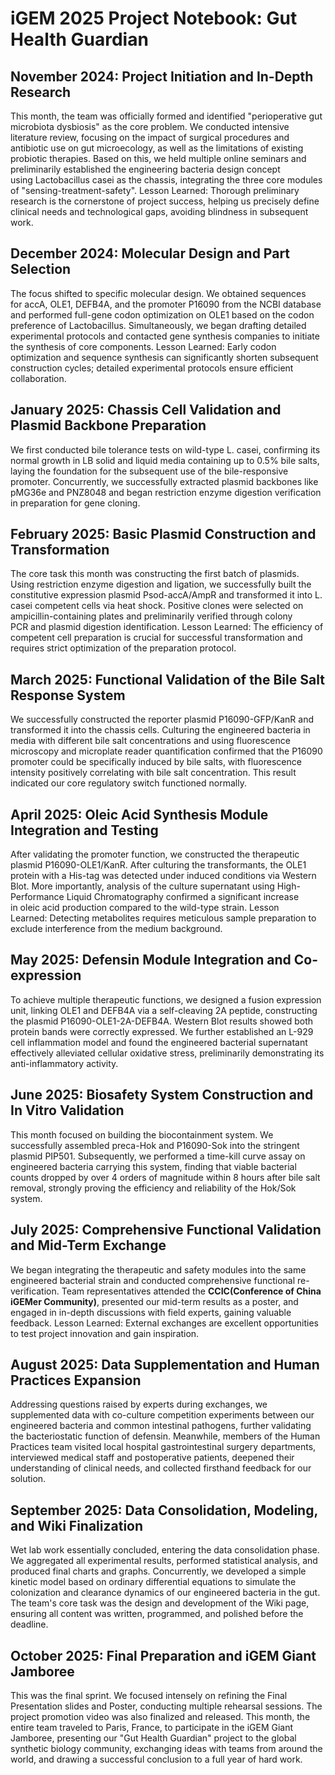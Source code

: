 # iGEM 2025 Project Notebook: Gut Health Guardian

## November 2024: Project Initiation and In\-Depth Research

This month, the team was officially formed and identified "perioperative gut microbiota dysbiosis" as the core problem\. We conducted intensive literature review, focusing on the impact of surgical procedures and antibiotic use on gut microecology, as well as the limitations of existing probiotic therapies\. Based on this, we held multiple online seminars and preliminarily established the engineering bacteria design concept using Lactobacillus casei as the chassis, integrating the three core modules of "sensing\-treatment\-safety"\. Lesson Learned: Thorough preliminary research is the cornerstone of project success, helping us precisely define clinical needs and technological gaps, avoiding blindness in subsequent work\.

## December 2024: Molecular Design and Part Selection

The focus shifted to specific molecular design\. We obtained sequences for accA, OLE1, DEFB4A, and the promoter P16090 from the NCBI database and performed full\-gene codon optimization on OLE1 based on the codon preference of Lactobacillus\. Simultaneously, we began drafting detailed experimental protocols and contacted gene synthesis companies to initiate the synthesis of core components\. Lesson Learned: Early codon optimization and sequence synthesis can significantly shorten subsequent construction cycles; detailed experimental protocols ensure efficient collaboration\.

## January 2025: Chassis Cell Validation and Plasmid Backbone Preparation

We first conducted bile tolerance tests on wild\-type L\. casei, confirming its normal growth in LB solid and liquid media containing up to 0\.5% bile salts, laying the foundation for the subsequent use of the bile\-responsive promoter\. Concurrently, we successfully extracted plasmid backbones like pMG36e and PNZ8048 and began restriction enzyme digestion verification in preparation for gene cloning\.

## February 2025: Basic Plasmid Construction and Transformation

The core task this month was constructing the first batch of plasmids\. Using restriction enzyme digestion and ligation, we successfully built the constitutive expression plasmid Psod\-accA/AmpR and transformed it into L\. casei competent cells via heat shock\. Positive clones were selected on ampicillin\-containing plates and preliminarily verified through colony PCR and plasmid digestion identification\. Lesson Learned: The efficiency of competent cell preparation is crucial for successful transformation and requires strict optimization of the preparation protocol\.

## March 2025: Functional Validation of the Bile Salt Response System

We successfully constructed the reporter plasmid P16090\-GFP/KanR and transformed it into the chassis cells\. Culturing the engineered bacteria in media with different bile salt concentrations and using fluorescence microscopy and microplate reader quantification confirmed that the P16090 promoter could be specifically induced by bile salts, with fluorescence intensity positively correlating with bile salt concentration\. This result indicated our core regulatory switch functioned normally\.

## April 2025: Oleic Acid Synthesis Module Integration and Testing

After validating the promoter function, we constructed the therapeutic plasmid P16090\-OLE1/KanR\. After culturing the transformants, the OLE1 protein with a His\-tag was detected under induced conditions via Western Blot\. More importantly, analysis of the culture supernatant using High\-Performance Liquid Chromatography confirmed a significant increase in oleic acid production compared to the wild\-type strain\. Lesson Learned: Detecting metabolites requires meticulous sample preparation to exclude interference from the medium background\.

## May 2025: Defensin Module Integration and Co\-expression

To achieve multiple therapeutic functions, we designed a fusion expression unit, linking OLE1 and DEFB4A via a self\-cleaving 2A peptide, constructing the plasmid P16090\-OLE1\-2A\-DEFB4A\. Western Blot results showed both protein bands were correctly expressed\. We further established an L\-929 cell inflammation model and found the engineered bacterial supernatant effectively alleviated cellular oxidative stress, preliminarily demonstrating its anti\-inflammatory activity\.

## June 2025: Biosafety System Construction and In Vitro Validation

This month focused on building the biocontainment system\. We successfully assembled preca\-Hok and P16090\-Sok into the stringent plasmid PIP501\. Subsequently, we performed a time\-kill curve assay on engineered bacteria carrying this system, finding that viable bacterial counts dropped by over 4 orders of magnitude within 8 hours after bile salt removal, strongly proving the efficiency and reliability of the Hok/Sok system\.

## July 2025: Comprehensive Functional Validation and Mid\-Term Exchange

We began integrating the therapeutic and safety modules into the same engineered bacterial strain and conducted comprehensive functional re\-verification\. Team representatives attended the __CCIC\(Conference of China iGEMer Community\)__, presented our mid\-term results as a poster, and engaged in in\-depth discussions with field experts, gaining valuable feedback\. Lesson Learned: External exchanges are excellent opportunities to test project innovation and gain inspiration\.

## August 2025: Data Supplementation and Human Practices Expansion

Addressing questions raised by experts during exchanges, we supplemented data with co\-culture competition experiments between our engineered bacteria and common intestinal pathogens, further validating the bacteriostatic function of defensin\. Meanwhile, members of the Human Practices team visited local hospital gastrointestinal surgery departments, interviewed medical staff and postoperative patients, deepened their understanding of clinical needs, and collected firsthand feedback for our solution\.

## September 2025: Data Consolidation, Modeling, and Wiki Finalization

Wet lab work essentially concluded, entering the data consolidation phase\. We aggregated all experimental results, performed statistical analysis, and produced final charts and graphs\. Concurrently, we developed a simple kinetic model based on ordinary differential equations to simulate the colonization and clearance dynamics of our engineered bacteria in the gut\. The team's core task was the design and development of the Wiki page, ensuring all content was written, programmed, and polished before the deadline\.

## October 2025: Final Preparation and iGEM Giant Jamboree

This was the final sprint\. We focused intensely on refining the Final Presentation slides and Poster, conducting multiple rehearsal sessions\. The project promotion video was also finalized and released\. This month, the entire team traveled to Paris, France, to participate in the iGEM Giant Jamboree, presenting our "Gut Health Guardian" project to the global synthetic biology community, exchanging ideas with teams from around the world, and drawing a successful conclusion to a full year of hard work\.


